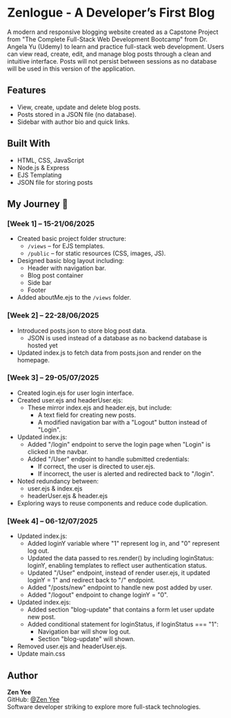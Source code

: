 # Zenlogue - A Developer’s First Blog
A modern and responsive blogging website created as a Capstone Project from "The Complete Full-Stack Web Development Bootcamp" from Dr. Angela Yu (Udemy) to learn and practice full-stack web development. Users can view read, create, edit, and manage blog posts through a clean and intuitive interface. Posts will not persist between sessions as no database will be used in this version of the application. 

## Features
- View, create, update and delete blog posts.
- Posts stored in a JSON file (no database).
- Sidebar with author bio and quick links.

## Built With
- HTML, CSS, JavaScript
- Node.js & Express
- EJS Templating
- JSON file for storing posts

## My Journey 🚀

### [Week 1] – 15-21/06/2025
- Created basic project folder structure:
  - `/views` – for EJS templates. 
  - `/public` – for static resources (CSS, images, JS).
- Designed basic blog layout including:
  - Header with navigation bar.
  - Blog post container
  - Side bar  
  - Footer 
- Added aboutMe.ejs to the `/views` folder.

### [Week 2] – 22-28/06/2025
- Introduced posts.json to store blog post data.
    - JSON is used instead of a database as no backend database is hosted yet
- Updated index.js to fetch data from posts.json and render on the homepage.

### [Week 3] – 29-05/07/2025
- Created login.ejs for user login interface.
- Created user.ejs and headerUser.ejs:
    - These mirror index.ejs and header.ejs, but include:
        - A text field for creating new posts.
        - A modified navigation bar with a "Logout" button instead of "Login".
- Updated index.js:
    - Added "/login" endpoint to serve the login page when "Login" is clicked in the navbar.
    - Added "/User" endpoint to handle submitted credentials:
        - If correct, the user is directed to user.ejs.
        - If incorrect, the user is alerted and redirected back to "/login".
- Noted redundancy between:
    - user.ejs & index.ejs
    - headerUser.ejs & header.ejs
- Exploring ways to reuse components and reduce code duplication.

### [Week 4] – 06-12/07/2025
- Updated index.js:
    - Added loginY variable where "1" represent log in, and "0" represent log out.
    - Updated the data passed to res.render() by including loginStatus: loginY, enabling templates to reflect user authentication status.
    - Updated "/User" endpoint, instead of render user.ejs, it updated loginY = 1" and redirect back to "/" endpoint.
    - Added "/posts/new" endpoint to handle new post added by user.
    - Added "/logout" endpoint to change loginY = "0".
- Updated index.ejs:
    - Added section "blog-update" that contains a form let user update new post.
    - Added conditional statement for loginStatus, if loginStatus === "1":
        - Navigation bar will show log out.
        - Section "blog-update" will shown.
- Removed user.ejs and headerUser.ejs.
- Update main.css


## Author
**Zen Yee**  
GitHub: [@Zen Yee](https://github.com/Zen-Yee)  
Software developer striking to explore more full-stack technologies.